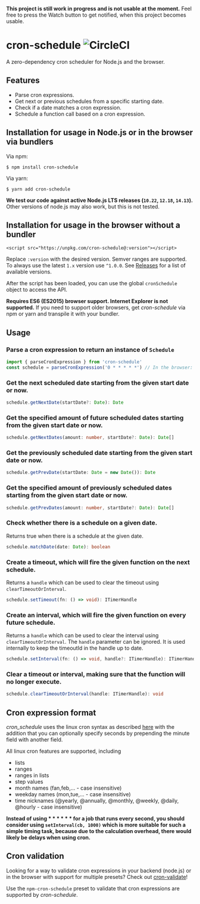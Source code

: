 **This project is still work in progress and is not usable at the moment.**
Feel free to press the Watch button to get notified, when this project becomes usable.

# cron-schedule ![CircleCI](https://circleci.com/gh/P4sca1/cron-schedule.svg?style=svg)
A zero-dependency cron scheduler for Node.js and the browser.

## Features
* Parse cron expressions.
* Get next or previous schedules from a specific starting date.
* Check if a date matches a cron expression.
* Schedule a function call based on a cron expression.

## Installation for usage in Node.js or in the browser via bundlers
Via npm:

`$ npm install cron-schedule`

Via yarn:

`$ yarn add cron-schedule`

**We test our code against active Node.js LTS releases (`10.22`, `12.18`, `14.13`).**
Other versions of node.js may also work, but this is not tested.

## Installation for usage in the browser without a bundler
`<script src="https://unpkg.com/cron-schedule@:version"></script>`

Replace `:version` with the desired version. Semver ranges are supported. To always use the latest `1.x` version use `^1.0.0`.
See [Releases](https://github.com/P4sca1/cron-schedule/releases) for a list of available versions.

After the script has been loaded, you can use the global `cronSchedule` object to access the API.

**Requires ES6 (ES2015) browser support. Internet Explorer is not supported.** If you need to support older browsers, get _cron-schedule_ via npm or yarn and transpile it with your bundler.

## Usage
### Parse a cron expression to return an instance of `Schedule`
```ts
import { parseCronExpression } from 'cron-schedule'
const schedule = parseCronExpression('0 * * * * *') // In the browser: cronSchedule.parseCronExpression
```

### Get the next scheduled date starting from the given start date or now.
```ts
schedule.getNextDate(startDate?: Date): Date
```

### Get the specified amount of future scheduled dates starting from the given start date or now.
```ts
schedule.getNextDates(amount: number, startDate?: Date): Date[]
```

### Get the previously scheduled date starting from the given start date or now.
```ts
schedule.getPrevDate(startDate: Date = new Date()): Date
```

### Get the specified amount of previously scheduled dates starting from the given start date or now.
```ts
schedule.getPrevDates(amount: number, startDate?: Date): Date[]
```

### Check whether there is a schedule on a given date.
Returns true when there is a schedule at the given date.
```ts
schedule.matchDate(date: Date): boolean
```

### Create a timeout, which will fire the given function on the next schedule.
Returns a `handle` which can be used to clear the timeout using `clearTimeoutOrInterval`.
```ts
schedule.setTimeout(fn: () => void): ITimerHandle
```

### Create an interval, which will fire the given function on every future schedule.
Returns a `handle` which can be used to clear the interval using `clearTimeoutOrInterval`.
The `handle` parameter can be ignored. It is used internally to keep the timeoutId in the handle up to date.
```ts
schedule.setInterval(fn: () => void, handle?: ITimerHandle): ITimerHandle
```

### Clear a timeout or interval, making sure that the function will no longer execute.
```ts
schedule.clearTimeoutOrInterval(handle: ITimerHandle): void
```

## Cron expression format
_cron_schedule_ uses the linux cron syntax as described [here](https://man7.org/linux/man-pages/man5/crontab.5.html) with the addition that you can optionally
specify seconds by prepending the minute field with another field.

All linux cron features are supported, including

* lists
* ranges
* ranges in lists
* step values
* month names (fan,feb,... - case insensitive)
* weekday names (mon,tue,... - case insensitive)
* time nicknames (@yearly, @annually, @monthly, @weekly, @daily, @hourly - case insensitive)

**Instead of using * * * * * * for a job that runs every second, you should consider using `setInterval(cb, 1000)` which is more suitable for such a simple timing task, because due to the calculation overhead, there would likely be delays when using cron.**

## Cron validation
Looking for a way to validate cron expressions in your backend (node.js) or in the browser with support for multiple presets? Check out [cron-validate](https://github.com/airfooox/cron-validate)!

Use the `npm-cron-schedule` preset to validate that cron expressions are supported by _cron-schedule_.